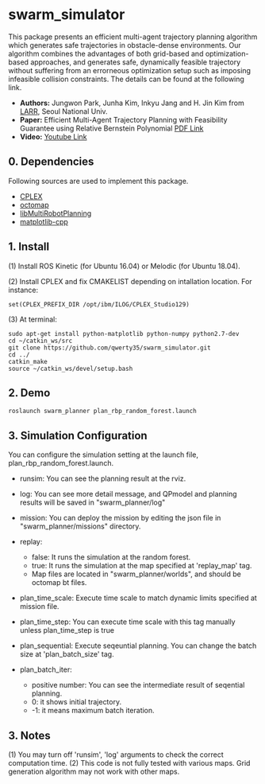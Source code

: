 # swarm_simulator

This package presents an efficient multi-agent trajectory planning algorithm which generates safe trajectories in obstacle-dense environments. 
Our algorithm combines the advantages of both grid-based and optimization-based approaches, and generates safe, dynamically feasible trajectory without suffering from an errorneous optimization setup such as imposing infeasible collision constraints.
The details can be found at the following link.

- **Authors:** Jungwon Park, Junha Kim, Inkyu Jang and H. Jin Kim from [LARR](http://larr.snu.ac.kr/), Seoul National Univ.
- **Paper:** Efficient Multi-Agent Trajectory Planning with Feasibility Guarantee using Relative Bernstein Polynomial [PDF Link](https://arxiv.org/abs/1909.10219)
- **Video:** [Youtube Link](https://www.youtube.com/watch?v=0koj-AlIbbI&list=PLdzwkGI22JhXa63sRb8zPTK3ZNFRmkdIu&index=2&t=0s)

## 0. Dependencies
Following sources are used to implement this package.
- [CPLEX](https://www.ibm.com/products/ilog-cplex-optimization-studio/resources)
- [octomap](https://github.com/OctoMap/octomap)
- [libMultiRobotPlanning](https://github.com/whoenig/libMultiRobotPlanning)
- [matplotlib-cpp](https://github.com/lava/matplotlib-cpp)

## 1. Install
(1) Install ROS Kinetic (for Ubuntu 16.04) or Melodic (for Ubuntu 18.04).

(2) Install CPLEX and fix CMAKELIST depending on intallation location. For instance:
```
set(CPLEX_PREFIX_DIR /opt/ibm/ILOG/CPLEX_Studio129)
```

(3) At terminal:
```
sudo apt-get install python-matplotlib python-numpy python2.7-dev
cd ~/catkin_ws/src
git clone https://github.com/qwerty35/swarm_simulator.git
cd ../
catkin_make
source ~/catkin_ws/devel/setup.bash
```

## 2. Demo
```
roslaunch swarm_planner plan_rbp_random_forest.launch
```

## 3. Simulation Configuration
You can configure the simulation setting at the launch file, plan_rbp_random_forest.launch.

- runsim: You can see the planning result at the rviz.

- log: You can see more detail message, and QPmodel and planning results will be saved in "swarm_planner/log"

- mission: You can deploy the mission by editing the json file in "swarm_planner/missions" directory.

- replay: 
  * false: It runs the simulation at the random forest. 
  * true: It runs the simulation at the map specified at 'replay_map' tag.
  * Map files are located in "swarm_planner/worlds", and should be octomap bt files.

- plan_time_scale: Execute time scale to match dynamic limits specified at mission file.

- plan_time_step: You can execute time scale with this tag manually unless plan_time_step is true 

- plan_sequential: Execute seqeuntial planning. You can change the batch size at 'plan_batch_size' tag. 

- plan_batch_iter: 
  * positive number: You can see the intermediate result of seqential planning. 
  * 0: it shows initial trajectory. 
  * -1: it means maximum batch iteration.


## 3. Notes
(1) You may turn off 'runsim', 'log' arguments to check the correct computation time.
(2) This code is not fully tested with various maps. Grid generation algorithm may not work with other maps.
